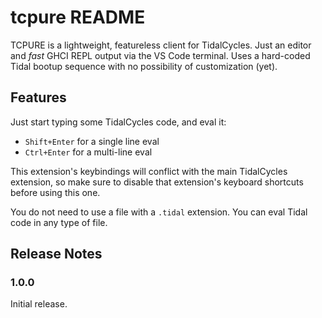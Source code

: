 # tcpure README

TCPURE is a lightweight, featureless client for TidalCycles. 
Just an editor and _fast_ GHCI REPL output via 
the VS Code terminal. Uses a hard-coded Tidal bootup sequence with no
possibility of customization (yet).

## Features

Just start typing some TidalCycles code, and eval it:

* `Shift+Enter` for a single line eval
* `Ctrl+Enter` for a multi-line eval

This extension's keybindings will conflict with the main TidalCycles
extension, so make sure to disable that extension's keyboard shortcuts
before using this one. 

You do not need to use a file with a `.tidal` extension. You can eval
Tidal code in any type of file.

## Release Notes

### 1.0.0

Initial release.
